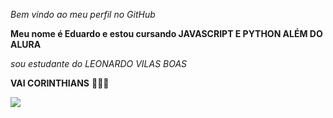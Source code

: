 _Bem vindo ao meu perfil no GitHub_

**Meu nome é Eduardo e estou cursando JAVASCRIPT E PYTHON ALÉM DO ALURA**

_sou estudante do_ _LEONARDO VILAS BOAS_

**VAI CORINTHIANS** 🖤🤍🦅

![](https://media1.tenor.com/m/_IjnoqKYH34AAAAC/gif.gif)

